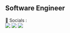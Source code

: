 ## Software Engineer

<p>
  📣 Socials :<br/>
  <a href="mailto:collyerfj@gmail.com?subject=[GitHub]%20🔥%20Contact&body=Hello%2C%0A%0AI%20came%20across%20your%20GitHub%20profile%20today%20and%20wanted%20to%20reach%20out%20about..."><img src="https://img.shields.io/badge/e‑mail-D14836.svg?style=for-the-badge&logo=GMail&logoColor=white"/></a>
  <a href="https://twitter.com/fjcollyer"><img src="https://img.shields.io/badge/X-1DA1F2.svg?style=for-the-badge&logo=twitter&logoColor=white"/></a>
  <a href="https://github.com/fjcollyer"><img src="https://img.shields.io/badge/github-100000.svg?style=for-the-badge&logo=github&logoColor=white"/></a>
</p>
